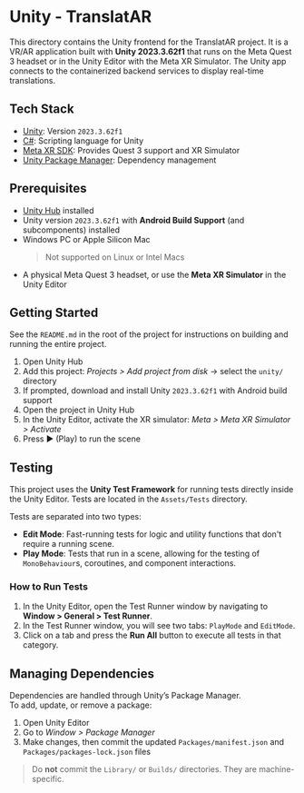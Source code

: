 # Unity - TranslatAR

This directory contains the Unity frontend for the TranslatAR project. It is a VR/AR application built with **Unity 2023.3.62f1** that runs on the Meta Quest 3 headset or in the Unity Editor with the Meta XR Simulator. The Unity app connects to the containerized backend services to display real-time translations.

## Tech Stack

- [Unity](https://unity.com/): Version `2023.3.62f1`
- [C#](https://learn.microsoft.com/en-us/dotnet/csharp/): Scripting language for Unity
- [Meta XR SDK](https://developer.oculus.com/downloads/): Provides Quest 3 support and XR Simulator
- [Unity Package Manager](https://docs.unity3d.com/Manual/upm-ui.html): Dependency management

## Prerequisites

- [Unity Hub](https://docs.unity3d.com/hub/manual/InstallHub.html) installed
- Unity version `2023.3.62f1` with **Android Build Support** (and subcomponents) installed
- Windows PC or Apple Silicon Mac
  > Not supported on Linux or Intel Macs  
- A physical Meta Quest 3 headset, or use the **Meta XR Simulator** in the Unity Editor

## Getting Started

See the `README.md` in the root of the project for instructions on building and running the entire project.

1. Open Unity Hub
2. Add this project: *Projects > Add project from disk* → select the `unity/` directory
3. If prompted, download and install Unity `2023.3.62f1` with Android build support
4. Open the project in Unity Hub
5. In the Unity Editor, activate the XR simulator: *Meta > Meta XR Simulator > Activate*
6. Press ▶ (Play) to run the scene

## Testing

This project uses the **Unity Test Framework** for running tests directly inside the Unity Editor. Tests are located in the `Assets/Tests` directory.

Tests are separated into two types:
-   **Edit Mode**: Fast-running tests for logic and utility functions that don't require a running scene.
-   **Play Mode**: Tests that run in a scene, allowing for the testing of `MonoBehaviour`s, coroutines, and component interactions.

### How to Run Tests

1.  In the Unity Editor, open the Test Runner window by navigating to **Window > General > Test Runner**.
2.  In the Test Runner window, you will see two tabs: `PlayMode` and `EditMode`.
3.  Click on a tab and press the **Run All** button to execute all tests in that category.

## Managing Dependencies

Dependencies are handled through Unity’s Package Manager.  
To add, update, or remove a package:  
1. Open Unity Editor  
2. Go to *Window > Package Manager*  
3. Make changes, then commit the updated `Packages/manifest.json` and `Packages/packages-lock.json` files  

> Do **not** commit the `Library/` or `Builds/` directories. They are machine-specific.  
